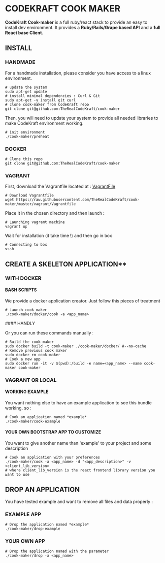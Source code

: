 # CODEKRAFT COOK MAKER

**CodeKraft Cook-maker** is a full ruby/react stack to provide an easy to install dev environment. It provides a **Ruby/Rails/Grape based API** and a **full React base Client**. 

## INSTALL

### HANDMADE
For a handmade installation, please consider you have access to a linux environment.

    # update the system
    sudo apt-get update
    # install minimal dependencies : Curl & Git
    sudo apt-get -y install git curl
    # clone cook-maker from CodeKraft repo
    git clone git@github.com:TheRealCodeKraft/cook-maker
    
Then, you will need to update your system to provide all needed libraries to make CodeKraft environment working.
    
    # init environment
    ./cook-maker/preheat
    
### DOCKER

    # Clone this repo
    git clone git@github.com:TheRealCodeKraft/cook-maker
    
### VAGRANT

First, download the Vagrantfile located at : [VagrantFile](https://raw.githubusercontent.com/TheRealCodeKraft/cook-maker/master/vagrant/Vagrantfile)

    # Download Vagrantfile
    wget https://raw.githubusercontent.com/TheRealCodeKraft/cook-maker/master/vagrant/Vagrantfile

Place it in the chosen directory and then launch :

    # Launching vagramt machine
    vagrant up
    
Wait for installation (it take time !) and then go in box

    # Connecting to box
    vssh

## CREATE A SKELETON APPLICATION**

### WITH DOCKER

#### BASH SCRIPTS

We provide a docker application creator. Just follow this pieces of treatment

    # Launch cook maker
    ./cook-maker/docker/cook -a <app_name>
    
#### HANDLY

Or you can run these commands manually :

    # Build the cook maker
    sudo docker build -t cook-maker ./cook-maker/docker/ #--no-cache
    # Remove previous cook maker
    sudo docker rm cook-maker
    # Cook a new app
    sudo docker run -it -v $(pwd):/build -e name=<app_name> --name cook-maker cook-maker

### VAGRANT OR LOCAL

#### WORKING EXAMPLE
You want nothing else to have an example application to see this bundle working, so : 
    
    # Cook an application named *example*
    ./cook-maker/cook-example

#### YOUR OWN BOOTSTRAP APP TO CUSTOMIZE
You want to give another name than 'example' to your project and some description

    # Cook an application with your preferences
    ./cook-maker/cook -a <app_name> -d "<app_description>" -v <client_lib_version>
    # where client_lib_version is the react frontend library version you want to use

## DROP AN APPLICATION
You have tested example and want to remove all files and data properly : 

### EXAMPLE APP
    # Drop the application named *example*
    ./cook-maker/drop-example
    
### YOUR OWN APP

    # Drop the application named with the parameter
    ./cook-maker/drop -a <app_name>

